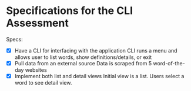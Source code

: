 # Specifications for the CLI Assessment

Specs:
- [x] Have a CLI for interfacing with the application
      CLI runs a menu and allows user to list words, show definitions/details, or exit
- [x] Pull data from an external source
      Data is scraped from 5 word-of-the-day websites
- [x] Implement both list and detail views
      Initial view is a list.  Users select a word to see detail view.
